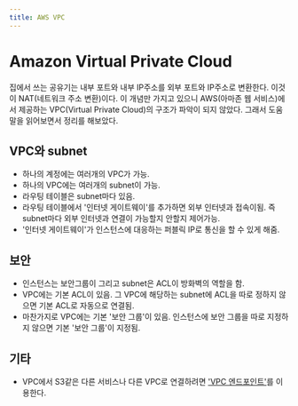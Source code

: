 ```yaml
---
title: AWS VPC
---
```

<link rel="stylesheet" href="/global.css">

# Amazon Virtual Private Cloud
집에서 쓰는 공유기는 내부 포트와 내부 IP주소를 외부 포트와 IP주소로 변환한다. 이것이 NAT(네트워크 주소 변환)이다. 이 개념만 가지고 있으니 AWS(아마존 웹 서비스)에서 제공하는 VPC(Virtual Private Cloud)의 구조가 파악이 되지 않았다. 그래서 도움말을 읽어보면서 정리를 해보았다.  

## VPC와 subnet
+ 하나의 계정에는 여러개의 VPC가 가능.  
+ 하나의 VPC에는 여러개의 subnet이 가능.  
+ 라우팅 테이블은 subnet마다 있음.  
+ 라우팅 테이블에서 '인터넷 게이트웨이'를 추가하면 외부 인터넷과 접속이됨. 즉 subnet마다 외부 인터넷과 연결이 가능할지 안할지 제어가능.  
+ '인터넷 게이트웨이'가 인스턴스에 대응하는 퍼블릭 IP로 통신을 할 수 있게 해줌.  
## 보안
+ 인스턴스는 보안그룹이 그리고 subnet은 ACL이 방화벽의 역할을 함.  
+ VPC에는 기본 ACL이 있음. 그 VPC에 해당하는 subnet에 ACL을 따로 정하지 않으면 기본 ACL로 자동으로 연결됨.  
+ 마찬가지로 VPC에는 기본 '보안 그룹'이 있음. 인스턴스에 보안 그룹을 따로 지정하지 않으면 기본 '보안 그룹'이 지정됨.  
## 기타
+ VPC에서 S3같은 다른 서비스나 다른 VPC로 연결하려면 ['VPC 엔드포인트'](https://docs.aws.amazon.com/ko_kr/vpc/latest/userguide/vpc-endpoints.html)를 이용한다.  
